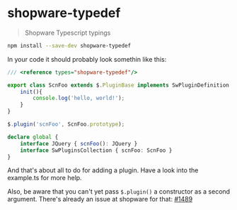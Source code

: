 # shopware-typedef

> Shopware Typescript typings

```bash
npm install --save-dev shopware-typedef
```

In your code it should probably look somethin like this:

```typescript
/// <reference types="shopware-typedef"/>

export class ScnFoo extends $.PluginBase implements SwPluginDefinition {
    init(){
        console.log('hello, world!');
    }
}

$.plugin('scnFoo', ScnFoo.prototype);

declare global {
    interface JQuery { scnFoo(): JQuery }
    interface SwPluginsCollection { scnFoo: ScnFoo }
}
```

And that's about all to do for adding a plugin. Have a look into the example.ts for more help.

Also, be aware that you can't yet pass `$.plugin()` a constructor as a second argument. There's already an issue at shopware for that: [#1489](https://github.com/shopware/shopware/pull/1489)

